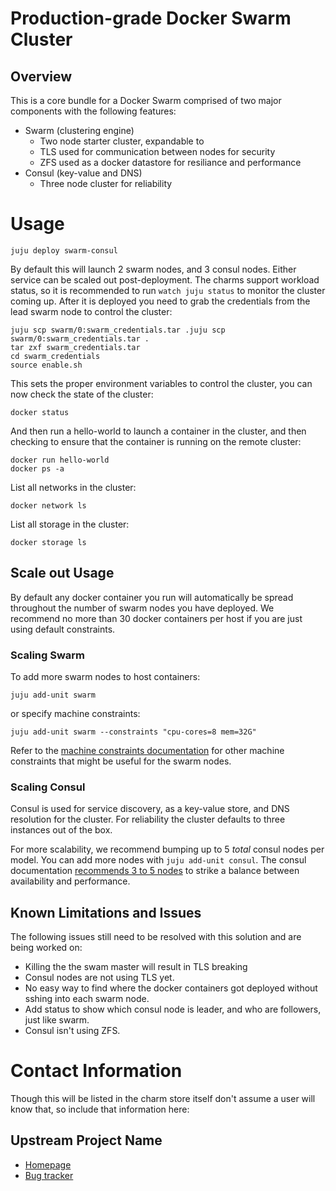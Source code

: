# Production-grade Docker Swarm Cluster

## Overview

This is a core bundle for a Docker Swarm comprised of two major components with the following features:

- Swarm (clustering engine)
  - Two node starter cluster, expandable to  
  - TLS used for communication between nodes for security
  - ZFS used as a docker datastore for resiliance and performance
- Consul (key-value and DNS)
  - Three node cluster for reliability

 # Usage

    juju deploy swarm-consul

By default this will launch 2 swarm nodes, and 3 consul nodes. Either service can be scaled out post-deployment. The charms support workload status, so it is recommended to run `watch juju status` to monitor the cluster coming up. After it is deployed you need to grab the credentials from the lead swarm node to control the cluster:

    juju scp swarm/0:swarm_credentials.tar .juju scp swarm/0:swarm_credentials.tar .
    tar zxf swarm_credentials.tar
    cd swarm_credentials
    source enable.sh

This sets the proper environment variables to control the cluster, you can now check the state of the cluster:

    docker status

And then run a hello-world to launch a container in the cluster, and then checking to ensure that the container is running on the remote cluster:

    docker run hello-world
    docker ps -a

List all networks in the cluster:

    docker network ls

List all storage in the cluster:

    docker storage ls


## Scale out Usage

By default any docker container you run will automatically be spread throughout the number of swarm nodes you have deployed. We recommend no more than 30 docker containers per host if you are just using default constraints.

### Scaling Swarm

To add more swarm nodes to host containers:

    juju add-unit swarm

or specify machine constraints:

    juju add-unit swarm --constraints "cpu-cores=8 mem=32G"

Refer to the [machine constraints documentation](https://jujucharms.com/docs/stable/charms-constraints) for other machine constraints that might be useful for the swarm nodes.

### Scaling Consul

Consul is used for service discovery, as a key-value store, and DNS resolution for the cluster. For reliability the cluster defaults to three instances out of the box.

For more scalability, we recommend bumping up to 5 _total_ consul nodes per model. You can add more nodes with `juju add-unit consul`. The consul documentation [recommends 3 to 5 nodes](https://www.consul.io/docs/internals/architecture.html) to strike a balance between availability and performance.

## Known Limitations and Issues

The following issues still need to be resolved with this solution and are being worked on:

- Killing the the swam master will result in TLS breaking
- Consul nodes are not using TLS yet.
- No easy way to find where the docker containers got deployed without sshing into each swarm node.
- Add status to show which consul node is leader, and who are followers, just like swarm.
- Consul isn't using ZFS.

# Contact Information

 Though this will be listed in the charm store itself don't assume a user will
 know that, so include that information here:

## Upstream Project Name

   - [Homepage](https://github.com/juju-solutions/bundle-swarm-consul)
   - [Bug tracker](https://github.com/juju-solutions/bundle-swarm-consul/issues)
